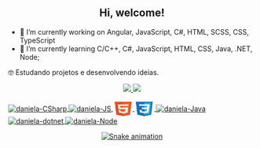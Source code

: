 <div align="center">
<h2> Hi, welcome!</h2>
</div>

- 🔭 I’m currently working on Angular, JavaScript, C#, HTML, SCSS, CSS, TypeScript
- 🌱 I’m currently learning C/C++, C#, JavaScript, HTML, CSS, Java, .NET, Node;

🤓 Estudando projetos e desenvolvendo ideias.

<div align="center">
  <a href="https://github.com/Danielajdsilva">
  <img height="180em" src="https://github-readme-stats.vercel.app/api?username=Danielajdsilva&show_icons=true&theme=merko&include_all_commits=true&count_private=true"/>
  <img height="180em" src="https://github-readme-stats.vercel.app/api/top-langs/?username=Danielajdsilva&layout=compact&langs_count=7&theme=merko"/>
</div>
  
<div style="display: inline_block"><br>
  <img align="center" alt="daniela-CSharp" height="30" width="40" src="https://cdn.jsdelivr.net/gh/devicons/devicon/icons/csharp/csharp-original.svg">
  <img align="center" alt="daniela-JS" height="30" width="40" src="https://cdn.jsdelivr.net/gh/devicons/devicon/icons/javascript/javascript-original.svg">
  <img align="center" alt="daniela-HTML" height="30" width="40" src="https://raw.githubusercontent.com/devicons/devicon/master/icons/html5/html5-original.svg">
  <img align="center" alt="daniela-CSS" height="30" width="40" src="https://raw.githubusercontent.com/devicons/devicon/master/icons/css3/css3-original.svg">
  <img align="center" alt="daniela-Java" height="30" width="40" src="https://cdn.jsdelivr.net/gh/devicons/devicon/icons/java/java-original.svg">
  <img align="center" alt="daniela-dotnet" height="30" width="40" src="https://cdn.jsdelivr.net/gh/devicons/devicon/icons/dotnetcore/dotnetcore-original.svg">
  <img align="center" alt="daniela-Node" height="30" width="40" src="https://cdn.jsdelivr.net/gh/devicons/devicon/icons/nodejs/nodejs-original.svg">
</div>
  
  <div align="center">
  
</div>

<div align="center">

  ![Snake animation](https://github.com/danielajosedasilva/danielajosedasilva/blob/output/github-contribution-grid-snake.svg)
  
</div>
